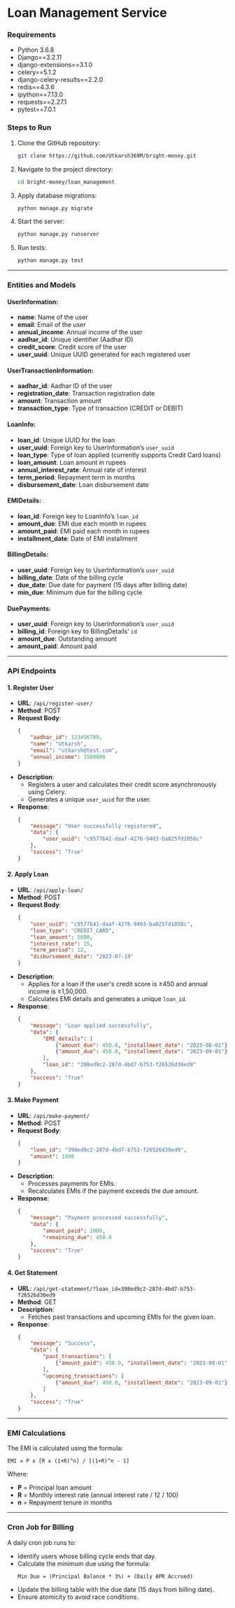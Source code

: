 # Loan Management Service

### Requirements

- Python 3.6.8
- Django==3.2.11
- django-extensions==3.1.0
- celery==5.1.2
- django-celery-results==2.2.0
- redis==4.3.6
- ipython==7.13.0
- requests==2.27.1
- pytest==7.0.1

### Steps to Run

1. Clone the GitHub repository:
   ```bash
   git clone https://github.com/Utkarsh369M/bright-money.git
   ```
2. Navigate to the project directory:
   ```bash
   cd bright-money/loan_management
   ```
3. Apply database migrations:
   ```bash
   python manage.py migrate
   ```
4. Start the server:
   ```bash
   python manage.py runserver
   ```
5. Run tests:
   ```bash
   python manage.py test
   ```

---

### Entities and Models

#### UserInformation:
- **name**: Name of the user
- **email**: Email of the user
- **annual_income**: Annual income of the user
- **aadhar_id**: Unique identifier (Aadhar ID)
- **credit_score**: Credit score of the user
- **user_uuid**: Unique UUID generated for each registered user

#### UserTransactionInformation:
- **aadhar_id**: Aadhar ID of the user
- **registration_date**: Transaction registration date
- **amount**: Transaction amount
- **transaction_type**: Type of transaction (CREDIT or DEBIT)

#### LoanInfo:
- **loan_id**: Unique UUID for the loan
- **user_uuid**: Foreign key to UserInformation’s `user_uuid`
- **loan_type**: Type of loan applied (currently supports Credit Card loans)
- **loan_amount**: Loan amount in rupees
- **annual_interest_rate**: Annual rate of interest
- **term_period**: Repayment term in months
- **disbursement_date**: Loan disbursement date

#### EMIDetails:
- **loan_id**: Foreign key to LoanInfo’s `loan_id`
- **amount_due**: EMI due each month in rupees
- **amount_paid**: EMI paid each month in rupees
- **installment_date**: Date of EMI installment

#### BillingDetails:
- **user_uuid**: Foreign key to UserInformation’s `user_uuid`
- **billing_date**: Date of the billing cycle
- **due_date**: Due date for payment (15 days after billing date)
- **min_due**: Minimum due for the billing cycle

#### DuePayments:
- **user_uuid**: Foreign key to UserInformation’s `user_uuid`
- **billing_id**: Foreign key to BillingDetails’ `id`
- **amount_due**: Outstanding amount
- **amount_paid**: Amount paid

---

### API Endpoints

#### 1. Register User
- **URL**: `/api/register-user/`
- **Method**: POST
- **Request Body**:
  ```json
  {
      "aadhar_id": 123456789,
      "name": "Utkarsh",
      "email": "utkarsh@test.com",
      "annual_income": 1500000
  }
  ```
- **Description**:
  - Registers a user and calculates their credit score asynchronously using Celery.
  - Generates a unique `user_uuid` for the user.
- **Response**:
  ```json
  {
      "message": "User successfully registered",
      "data": {
          "user_uuid": "c9577b41-daaf-4276-9403-ba825fd1058c"
      },
      "success": "True"
  }
  ```

#### 2. Apply Loan
- **URL**: `/api/apply-loan/`
- **Method**: POST
- **Request Body**:
  ```json
  {
      "user_uuid": "c9577b41-daaf-4276-9403-ba825fd1058c",
      "loan_type": "CREDIT_CARD",
      "loan_amount": 5000,
      "interest_rate": 15,
      "term_period": 12,
      "disbursement_date": "2023-07-19"
  }
  ```
- **Description**:
  - Applies for a loan if the user's credit score is ≥450 and annual income is ≥1,50,000.
  - Calculates EMI details and generates a unique `loan_id`.
- **Response**:
  ```json
  {
      "message": "Loan applied successfully",
      "data": {
          "EMI_details": [
              {"amount_due": 450.0, "installment_date": "2023-08-01"},
              {"amount_due": 450.0, "installment_date": "2023-09-01"}
          ],
          "loan_id": "398ed9c2-287d-4bd7-b753-f26526d30ed9"
      },
      "success": "True"
  }
  ```

#### 3. Make Payment
- **URL**: `/api/make-payment/`
- **Method**: POST
- **Request Body**:
  ```json
  {
      "loan_id": "398ed9c2-287d-4bd7-b753-f26526d30ed9",
      "amount": 1000
  }
  ```
- **Description**:
  - Processes payments for EMIs.
  - Recalculates EMIs if the payment exceeds the due amount.
- **Response**:
  ```json
  {
      "message": "Payment processed successfully",
      "data": {
          "amount_paid": 1000,
          "remaining_due": 450.0
      },
      "success": "True"
  }
  ```

#### 4. Get Statement
- **URL**: `/api/get-statement/?loan_id=398ed9c2-287d-4bd7-b753-f26526d30ed9`
- **Method**: GET
- **Description**:
  - Fetches past transactions and upcoming EMIs for the given loan.
- **Response**:
  ```json
  {
      "message": "Success",
      "data": {
          "past_transactions": [
              {"amount_paid": 450.0, "installment_date": "2023-08-01"}
          ],
          "upcoming_transactions": [
              {"amount_due": 450.0, "installment_date": "2023-09-01"}
          ]
      },
      "success": "True"
  }
  ```

---

### EMI Calculations

The EMI is calculated using the formula:

```
EMI = P x [R x (1+R)^n] / [(1+R)^n - 1]
```
Where:
- **P** = Principal loan amount
- **R** = Monthly interest rate (annual interest rate / 12 / 100)
- **n** = Repayment tenure in months

---

### Cron Job for Billing

A daily cron job runs to:
- Identify users whose billing cycle ends that day.
- Calculate the minimum due using the formula:
  ```
  Min Due = (Principal Balance * 3%) + (Daily APR Accrued)
  ```
- Update the billing table with the due date (15 days from billing date).
- Ensure atomicity to avoid race conditions.

